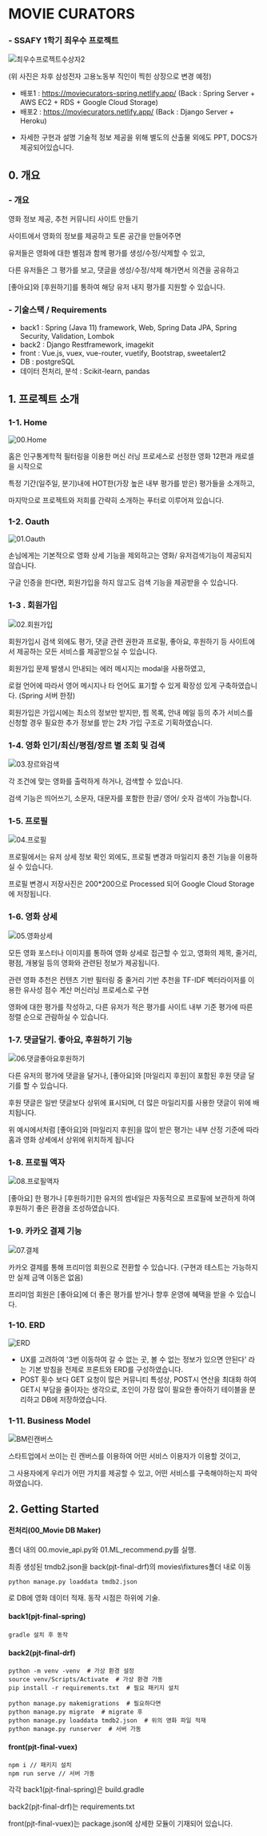 # MOVIE CURATORS

### - SSAFY 1학기 최우수 프로젝트

![최우수프로젝트수상자2](README.assets/최우수프로젝트수상자2.jpg)

(위 사진은 차후 삼성전자 고용노동부 직인이 찍힌 상장으로 변경 예정)

- 배포1 : https://moviecurators-spring.netlify.app/ (Back : Spring Server + AWS EC2 + RDS + Google Cloud Storage)
- 배포2 : https://moviecurators.netlify.app/ (Back : Django Server + Heroku)

* 자세한 구현과 설명 기술적 정보 제공을 위해 별도의 산출물 외에도 PPT, DOCS가 제공되어있습니다.



## 0. 개요

### - 개요

영화 정보 제공, 추천 커뮤니티 사이트 만들기

사이트에서 영화의 정보를 제공하고 토론 공간을 만들어주면 

유저들은 영화에 대한 별점과 함께 평가를 생성/수정/삭제할 수 있고,

다른 유저들은 그 평가를 보고, 댓글을 생성/수정/삭제 해가면서 의견을 공유하고

[좋아요]와 [후원하기]를 통하여 해당 유저 내지 평가를 지원할 수 있습니다.



### - 기술스택 / Requirements

- back1 : Spring (Java 11) framework, Web, Spring Data JPA, Spring Security, Validation, Lombok
- back2 : Django Restframework, imagekit
- front : Vue.js, vuex, vue-router, vuetify, Bootstrap, sweetalert2
- DB : postgreSQL
- 데이터 전처리, 분석 : Scikit-learn, pandas



## 1. 프로젝트 소개

### 1-1. Home

![00.Home](README.assets/00.Home.gif)

홈은 인구통계학적 필터링을 이용한 머신 러닝 프로세스로 선정한 영화 12편과 캐로셀을 시작으로

특정 기간(일주일, 분기)내에 HOT한(가장 높은 내부 평가를 받은) 평가들을 소개하고,

마지막으로 프로젝트와 저희를 간략히 소개하는 푸터로 이루어져 있습니다.



### 1-2. Oauth

![01.Oauth](README.assets/01.Oauth.gif)

손님에게는 기본적으로 영화 상세 기능을 제외하고는 영화/ 유저검색기능이 제공되지 않습니다.

구글 인증을 한다면, 회원가입을 하지 않고도 검색 기능을 제공받을 수 있습니다.



### 1-3 . 회원가입

![02.회원가입](README.assets/02.회원가입.gif)

회원가입시 검색 외에도 평가, 댓글 관련 권한과 프로필, 좋아요, 후원하기 등 사이트에서 제공하는 모든 서비스를 제공받으실 수 있습니다.

회원가입 문제 발생시 안내되는 에러 메시지는 modal을 사용하였고,

로컬 언어에 따라서 영어 메시지나 타 언어도 표기할 수 있게 확장성 있게 구축하였습니다. (Spring 서버 한정)

회원가입은 가입시에는 최소의 정보만 받지만, 찜 목록, 안내 메일 등의 추가 서비스를 신청할 경우 필요한 추가 정보를 받는 2차 가입 구조로 기획하였습니다.



### 1-4. 영화 인기/최신/평점/장르 별 조회 및 검색

![03.장르와검색](README.assets/03.장르와검색.gif)

각 조건에 맞는 영화를 출력하게 하거나, 검색할 수 있습니다.

검색 기능은 띄어쓰기, 소문자, 대문자를 포함한 한글/ 영어/ 숫자 검색이 가능합니다.



### 1-5. 프로필

![04.프로필](README.assets/04.프로필.gif)

프로필에서는 유저 상세 정보 확인 외에도, 프로필 변경과 마일리지 충전 기능을 이용하실 수 있습니다.

프로필 변경시 저장사진은 200*200으로 Processed 되어 Google Cloud Storage에 저장됩니다.



### 1-6. 영화 상세

![05.영화상세](README.assets/05.영화상세.gif)

모든 영화 포스터나 이미지를 통하여 영화 상세로 접근할 수 있고, 영화의 제목, 줄거리, 평점, 개봉일 등의 영화와 관련된 정보가 제공됩니다.

관련 영화 추천은 컨텐츠 기반 필터링 중 줄거리 기반 추천을 TF-IDF 벡터라이저를 이용한 유사성 점수 계산 머신러닝 프로세스로 구현

영화에 대한 평가를 작성하고, 다른 유저가 적은 평가를 사이트 내부 기준 평가에 따른 정렬 순으로 관람하실 수 있습니다.



### 1-7. 댓글달기. 좋아요, 후원하기 기능

![06.댓글좋아요후원하기](README.assets/06.댓글좋아요후원하기.gif)

다른 유저의 평가에 댓글을 달거나, [좋아요]와 [마일리지 후원]이 포함된 후원 댓글 달기를 할 수 있습니다.

후원 댓글은 일반 댓글보다 상위에 표시되며, 더 많은 마일리지를 사용한 댓글이 위에 배치됩니다.

위 예시에서처럼 [좋아요]와 [마일리지 후원]을 많이 받은 평가는 내부 산정 기준에 따라 홈과 영화 상세에서 상위에 위치하게 됩니다



### 1-8. 프로필 액자

![08.프로필액자](README.assets/08.프로필액자.gif)

[좋아요] 한 평가나 [후원하기]한 유저의 썸네일은 자동적으로 프로필에 보관하게 하여 후원하기 좋은 환경을 조성하였습니다.



### 1-9. 카카오 결제 기능

![07.결제](README.assets/07.결제.gif)

카카오 결제를 통해 프리미엄 회원으로 전환할 수 있습니다. (구현과 테스트는 가능하지만 실제 금액 이동은 없음)

프리미엄 회원은 [좋아요]에 더 좋은 평가를 받거나 향후 운영에 혜택을 받을 수 있습니다.



### 1-10. ERD

![ERD](README.assets/ERD.jpg)

- UX를 고려하여 '3번 이동하여 갈 수 없는 곳, 볼 수 없는 정보가 있으면 안된다' 라는 기본 방침을 전제로 프론트와 ERD를 구성하였습니다.
- POST 횟수 보다 GET 요청이 많은 커뮤니티 특성상, POST시 연산을 최대화 하여 GET시 부담을 줄이자는 생각으로, 조인이 가장 많이 필요한 좋아하기 테이블을 분리하고 DB에 저장하였습니다.



### 1-11. Business Model

![BM린캔버스](README.assets/BM린캔버스.jpg)

스타트업에서 쓰이는 린 캔버스를 이용하여 어떤 서비스 이용자가 이용할 것이고,

그 사용자에게 우리가 어떤 가치를 제공할 수 있고, 어떤 서비스를 구축해야하는지 파악하였습니다.



## 2. Getting Started

#### 전처리(00_Movie DB Maker)

폴더 내의 00.movie_api.py와 01.ML_recommend.py를 실행.

최종 생성된 tmdb2.json을 back(pjt-final-drf)의 movies\fixtures폴더 내로 이동

```
python manage.py loaddata tmdb2.json
```

로 DB에 영화 데이터 적재. 동작 시점은 하위에 기술.



#### back1(pjt-final-spring)

```
gradle 설치 후 동작
```

#### back2(pjt-final-drf)

```
python -m venv -venv  # 가상 환경 설정
source venv/Scripts/Activate  # 가상 환경 가동
pip install -r requirements.txt  # 필요 패키지 설치

python manage.py makemigrations  # 필요하다면
python manage.py migrate  # migrate 후
python manage.py loaddata tmdb2.json  # 위의 영화 파일 적재
python manage.py runserver  # 서버 가동
```

#### front(pjt-final-vuex)

```
npm i // 패키지 설치
npm run serve // 서버 가동
```

각각 back1(pjt-final-spring)은 build.gradle

back2(pjt-final-drf)는 requirements.txt

front(pjt-final-vuex)는 package.json에 상세한 모듈이 기재되어 있습니다.


